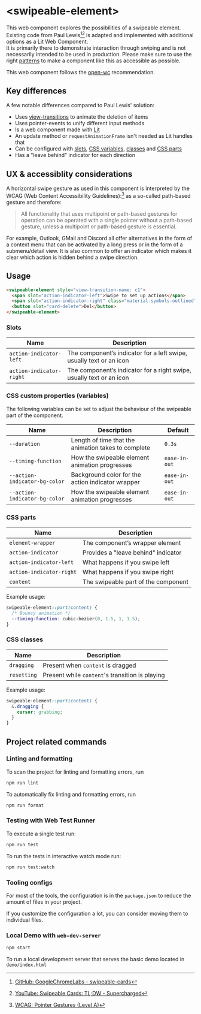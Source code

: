 # \<swipeable-element>

This web component explores the possibilities of a swipeable element. Existing code from Paul Lewis[^1][^2] is adapted and implemented with additional options as a Lit Web Component.  
It is primarily there to demonstrate interaction through swiping and is not necessarily intended to be used in production. Please make sure to use the right [patterns](#ux--accessiblity-considerations) to make a component like this as accessible as possible.


This web component follows the [open-wc](https://github.com/open-wc/open-wc) recommendation.

## Key differences

A few notable differences compared to Paul Lewis' solution:

- Uses [view-transitions](https://developer.mozilla.org/en-US/docs/Web/API/View_Transitions_API) to animate the deletion of items
- Uses pointer-events to unify different input methods
- Is a web component made with [Lit](https://lit.dev/)
- An update method or `requestAnimationFrame` isn't needed as Lit handles that
- Can be configured with [slots](#slots), [CSS variables](#css-custom-properties-variables), [classes](#css-classes) and [CSS parts](#css-parts)
- Has a "leave behind" indicator for each direction

## UX & accessiblity considerations

A horizontal swipe gesture as used in this component is interpreted by the <abbr>WCAG</abbr> (Web Content Accessibility Guidelines):[^3] as a so-called path-based gesture and therefore:

> All functionality that uses multipoint or path-based gestures for operation can be operated with a single pointer without a path-based gesture, unless a multipoint or path-based gesture is essential.

For example, Outlook, GMail and Discord all offer alternatives in the form of a context menu that can be activated by a long press or in the form of a submenu/detail view. It is also common to offer an indicator which makes it clear which action is hidden behind a swipe direction.

## Usage

```html
<swipeable-element style="view-transition-name: c1">
  <span slot="action-indicator-left">Swipe to set up actions</span>
  <span slot="action-indicator-right" class="material-symbols-outlined">mail</span>
  <button slot="card-delete">Del</button>
</swipeable-element>
```

### Slots

| Name                   | Description                                                         |
|------------------------|---------------------------------------------------------------------|
|`action-indicator-left` | The component’s indicator for a left swipe, usually text or an icon |
|`action-indicator-right`| The component’s indicator for a right swipe, usually text or an icon|

### CSS custom properties (variables)
The following variables can be set to adjust the behaviour of the swipeable part of the component.

| Name                        | Description                                        | Default     |
|-----------------------------|----------------------------------------------------|-------------|
|`--duration`                 | Length of time that the animation takes to complete|`0.3s`       |
|`--timing-function`          | How the swipeable element animation progresses     |`ease-in-out`|
|`--action-indicator-bg-color`| Background color for the action indicator wrapper  |`ease-in-out`|
|`--action-indicator-bg-color`| How the swipeable element animation progresses     |`ease-in-out`|

### CSS parts
| Name                   | Description                         |
|------------------------|-------------------------------------|
|`element-wrapper`       | The component’s wrapper element     |
|`action-indicator`      | Provides a "leave behind" indicator |
|`action-indicator-left` | What happens if you swipe left      |
|`action-indicator-right`| What happens if you swipe right     |
|`content`               | The swipeable part of the component |

Example usage:
```css
swipeable-element::part(content) {
  /* Bouncy animation */ 
  --timing-function: cubic-bezier(0, 1.5, 1, 1.5);
}
```

### CSS classes

| Name      | Description                                    |
|-----------|------------------------------------------------|
|`dragging` | Present when `content` is dragged              |
|`resetting`| Present while `content`'s transition is playing|

Example usage:
```css
swipeable-element::part(content) {
  &.dragging {
    cursor: grabbing;
  }
}
```

## Project related commands

### Linting and formatting

To scan the project for linting and formatting errors, run

```bash
npm run lint
```

To automatically fix linting and formatting errors, run

```bash
npm run format
```

### Testing with Web Test Runner

To execute a single test run:

```bash
npm run test
```

To run the tests in interactive watch mode run:

```bash
npm run test:watch
```


### Tooling configs

For most of the tools, the configuration is in the `package.json` to reduce the amount of files in your project.

If you customize the configuration a lot, you can consider moving them to individual files.

### Local Demo with `web-dev-server`

```bash
npm start
```

To run a local development server that serves the basic demo located in `demo/index.html`


[^1]: [GitHub: GoogleChromeLabs - swipeable-cards](https://github.com/GoogleChromeLabs/ui-element-samples/blob/gh-pages/swipeable-cards/cards.js)  
[^2]: [YouTube: Swipeable Cards: TL;DW - Supercharged](https://www.youtube.com/watch?v=F3A6Skckh9c)  
[^3]: [WCAG: Pointer Gestures (Level A)](https://www.w3.org/WAI/WCAG21/Understanding/pointer-gestures.html)  
[^4]: [Flutter: Dismissible widget](https://docs.flutter.dev/cookbook/gestures/dismissible)  
[^5]: [Draggable objects from Red Blob Games](https://www.redblobgames.com/making-of/draggable/)
